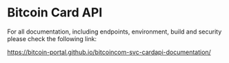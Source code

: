 # Bitcoin Card API

For all documentation, including endpoints, environment, build and security please check the following link:

https://bitcoin-portal.github.io/bitcoincom-svc-cardapi-documentation/
